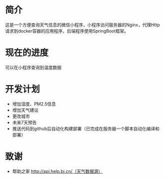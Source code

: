 # 简介
这是一个方便查询天气信息的微信小程序，小程序访问服务器的Nginx，代理Http请求到docker容器的应用程序，后端程序使用SpringBoot框架。

# 现在的进度
可以在小程序查询到温度数据

# 开发计划
- 增加湿度、PM2.5信息
- 增加天气建议
- 更改城市
- 未来7天预告
- 推送代码到github后自动化构建部署（已完成在服务器一个脚本自动化编译和部署）

# 致谢
- 帮助之家 http://api.help.bj.cn/（天气数据源）
